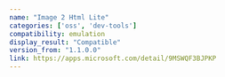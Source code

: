 ```yaml
---
name: "Image 2 Html Lite"
categories: ['oss', 'dev-tools']
compatibility: emulation
display_result: "Compatible"
version_from: "1.1.0.0"
link: https://apps.microsoft.com/detail/9MSWQF3BJPKP
---
```

